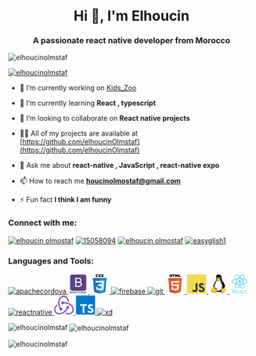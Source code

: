 <h1 align="center">Hi 👋, I'm Elhoucin</h1>
<h3 align="center">A passionate react native developer from Morocco</h3>

<p align="left"> <img src="https://komarev.com/ghpvc/?username=elhoucinolmstaf&label=Profile%20views&color=0e75b6&style=flat" alt="elhoucinolmstaf" /> </p>

<p align="left"> <a href="https://github.com/ryo-ma/github-profile-trophy"><img src="https://github-profile-trophy.vercel.app/?username=elhoucinolmstaf" alt="elhoucinolmstaf" /></a> </p>

- 🔭 I’m currently working on [Kids_Zoo](https://github.com/elhoucinOlmstaf/Kids_ZOO.git)

- 🌱 I’m currently learning **React , typescript**

- 👯 I’m looking to collaborate on **React native projects**

- 👨‍💻 All of my projects are available at [https://github.com/elhoucinOlmstaf](https://github.com/elhoucinOlmstaf)

- 💬 Ask me about **react-native , JavaScript , react-native expo**

- 📫 How to reach me **houcinolmostaf@gmail.com**

- ⚡ Fun fact **I think I am funny**

<h3 align="left">Connect with me:</h3>
<p align="left">
<a href="https://linkedin.com/in/elhoucin olmostaf" target="blank"><img align="center" src="https://raw.githubusercontent.com/rahuldkjain/github-profile-readme-generator/master/src/images/icons/Social/linked-in-alt.svg" alt="elhoucin olmostaf" height="30" width="40" /></a>
<a href="https://stackoverflow.com/users/15058094" target="blank"><img align="center" src="https://raw.githubusercontent.com/rahuldkjain/github-profile-readme-generator/master/src/images/icons/Social/stack-overflow.svg" alt="15058094" height="30" width="40" /></a>
<a href="https://fb.com/elhoucin olmostaf" target="blank"><img align="center" src="https://raw.githubusercontent.com/rahuldkjain/github-profile-readme-generator/master/src/images/icons/Social/facebook.svg" alt="elhoucin olmostaf" height="30" width="40" /></a>
<a href="https://instagram.com/easyglish1" target="blank"><img align="center" src="https://raw.githubusercontent.com/rahuldkjain/github-profile-readme-generator/master/src/images/icons/Social/instagram.svg" alt="easyglish1" height="30" width="40" /></a>
</p>

<h3 align="left">Languages and Tools:</h3>
<p align="left"> <a href="https://cordova.apache.org/" target="_blank"> <img src="https://www.vectorlogo.zone/logos/apache_cordova/apache_cordova-icon.svg" alt="apachecordova" width="40" height="40"/> </a> <a href="https://getbootstrap.com" target="_blank"> <img src="https://raw.githubusercontent.com/devicons/devicon/master/icons/bootstrap/bootstrap-plain-wordmark.svg" alt="bootstrap" width="40" height="40"/> </a> <a href="https://www.w3schools.com/css/" target="_blank"> <img src="https://raw.githubusercontent.com/devicons/devicon/master/icons/css3/css3-original-wordmark.svg" alt="css3" width="40" height="40"/> </a> <a href="https://firebase.google.com/" target="_blank"> <img src="https://www.vectorlogo.zone/logos/firebase/firebase-icon.svg" alt="firebase" width="40" height="40"/> </a> <a href="https://git-scm.com/" target="_blank"> <img src="https://www.vectorlogo.zone/logos/git-scm/git-scm-icon.svg" alt="git" width="40" height="40"/> </a> <a href="https://www.w3.org/html/" target="_blank"> <img src="https://raw.githubusercontent.com/devicons/devicon/master/icons/html5/html5-original-wordmark.svg" alt="html5" width="40" height="40"/> </a> <a href="https://developer.mozilla.org/en-US/docs/Web/JavaScript" target="_blank"> <img src="https://raw.githubusercontent.com/devicons/devicon/master/icons/javascript/javascript-original.svg" alt="javascript" width="40" height="40"/> </a> <a href="https://www.linux.org/" target="_blank"> <img src="https://raw.githubusercontent.com/devicons/devicon/master/icons/linux/linux-original.svg" alt="linux" width="40" height="40"/> </a> <a href="https://reactjs.org/" target="_blank"> <img src="https://raw.githubusercontent.com/devicons/devicon/master/icons/react/react-original-wordmark.svg" alt="react" width="40" height="40"/> </a> <a href="https://reactnative.dev/" target="_blank"> <img src="https://reactnative.dev/img/header_logo.svg" alt="reactnative" width="40" height="40"/> </a> <a href="https://redux.js.org" target="_blank"> <img src="https://raw.githubusercontent.com/devicons/devicon/master/icons/redux/redux-original.svg" alt="redux" width="40" height="40"/> </a> <a href="https://www.typescriptlang.org/" target="_blank"> <img src="https://raw.githubusercontent.com/devicons/devicon/master/icons/typescript/typescript-original.svg" alt="typescript" width="40" height="40"/> </a> <a href="https://www.adobe.com/products/xd.html" target="_blank"> <img src="https://cdn.worldvectorlogo.com/logos/adobe-xd.svg" alt="xd" width="40" height="40"/> </a> </p>

<p><img align="left" src="https://github-readme-stats.vercel.app/api/top-langs?username=elhoucinolmstaf&show_icons=true&locale=en&layout=compact" alt="elhoucinolmstaf" /></p>

<p>&nbsp;<img align="center" src="https://github-readme-stats.vercel.app/api?username=elhoucinolmstaf&show_icons=true&locale=en" alt="elhoucinolmstaf" /></p>

<p><img align="center" src="https://github-readme-streak-stats.herokuapp.com/?user=elhoucinolmstaf&" alt="elhoucinolmstaf" /></p>


